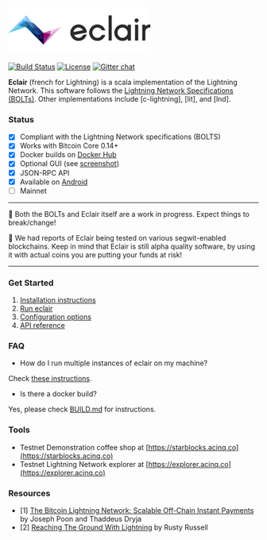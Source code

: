 ![Eclair Logo](.readme/logo.png)

[![Build Status](https://travis-ci.org/ACINQ/eclair.svg?branch=master)](https://travis-ci.org/ACINQ/eclair)
[![License](https://img.shields.io/badge/license-Apache%202.0-blue.svg)](LICENSE)
[![Gitter chat](https://img.shields.io/badge/chat-on%20gitter-rose.svg)](https://gitter.im/ACINQ/eclair)

**Eclair** (french for Lightning) is a scala implementation of the Lightning Network. This software follows the [Lightning Network Specifications (BOLTs)](https://github.com/lightningnetwork/lightning-rfc). Other implementations include [c-lightning], [lit], and [lnd].

### Status

- [X] Compliant with the Lightning Network specifications (BOLTS)
- [X] Works with Bitcoin Core 0.14+
- [X] Docker builds on [Docker Hub](https://hub.docker.com/r/acinq/eclair/builds/)
- [X] Optional GUI (see [screenshot](https://raw.githubusercontent.com/ACINQ/eclair/clean-readme/.readme/screen-1.png))
- [X] JSON-RPC API
- [X] Available on [Android](https://play.google.com/store/apps/details?id=fr.acinq.eclair.wallet)
- [ ] Mainnet
 
 ---
 
 :construction: Both the BOLTs and Eclair itself are a work in progress. Expect things to break/change!
  
 :rotating_light: We had reports of Eclair being tested on various segwit-enabled blockchains. Keep in mind that Eclair is still alpha quality software, by using it with actual coins you are putting your funds at risk!

---

### Get Started

1. [Installation instructions](https://github.com/ACINQ/eclair/wiki/Install)
2. [Run eclair](https://github.com/ACINQ/eclair/wiki/Run)
3. [Configuration options](https://github.com/ACINQ/eclair/wiki/Configure)
4. [API reference](https://github.com/ACINQ/eclair/wiki/API)

### FAQ

* How do I run multiple instances of eclair on my machine?

Check [these instructions](https://github.com/ACINQ/eclair/wiki/Run#run-several-instances-of-eclair-on-the-same-host).

* Is there a docker build?

Yes, please check [BUILD.md](https://github.com/ACINQ/eclair/blob/master/BUILD.md#docker) for instructions.

### Tools

* Testnet Demonstration coffee shop at [https://starblocks.acinq.co](https://starblocks.acinq.co)
* Testnet Lightning Network explorer at [https://explorer.acinq.co](https://explorer.acinq.co)

### Resources

- [1] [The Bitcoin Lightning Network: Scalable Off-Chain Instant Payments](https://lightning.network/lightning-network-paper.pdf) by Joseph Poon and Thaddeus Dryja
- [2] [Reaching The Ground With Lightning](https://github.com/ElementsProject/lightning/raw/master/doc/deployable-lightning.pdf) by Rusty Russell
